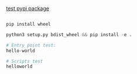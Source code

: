 [test pypi package](https://test.pypi.org/project/helloworld-zacthewise2/0.0.1/#description)

```py

pip install wheel

python3 setup.py bdist_wheel && pip install -e .

# Entry point test:
hello-world

# Scripts test
helloworld
```

